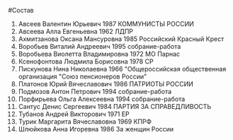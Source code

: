 #Состав
1. Авсеев Валентин Юрьевич 1987 КОММУНИСТЫ РОССИИ
2. Авсеева Алла Евгеньевна 1962 ЛДПР
3. Ахмитзанова Оксана Мансуровна 1985 Российский Красный Крест
4. Воробьев Виталий Андреевич 1995 собрание-работа
5. Воробьева Виолетта Владимировна 1972 МО Парнас
6. Ксенофонтова Людмила Борисовна 1978 СР
7. Пискунова Нина Николаевна 1966 \"Общероссийская общественная организация \"Союз пенсионеров России\"
8. Платонов Юрий Вячеславович 1986 ПАТРИОТЫ РОССИИ
9. Подмозов Антон Петрович 1994 собрание-работа
10. Порфирьева Ольга Алексеевна 1994 собрание-работа
11. Сантус Денис Сергеевич 1984 ПАРТИЯ ЗА СПРАВЕДЛИВОСТЬ
12. Тубанов Андрей Викторович 1971 ЕР
13. Турик Маргарита Вячеславовна 1969 КПРФ
14. Шлюйкова Анна Игоревна 1986 За женщин России
